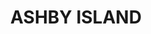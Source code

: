 ---
lastmod: '2025-04-06T06:05:20+00:00'
latitude: -29.42423996
layout: suburb
longitude: 153.2036054
postcode: '2463'
state: NSW
title: ASHBY ISLAND
url: /nsw/ashby-island/
---
